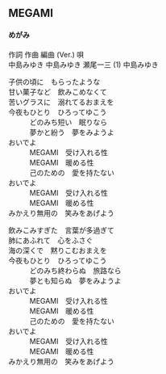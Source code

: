 ## MEGAMI
#### めがみ

作詞  作曲  編曲 (Ver.)   唄  
中島みゆき   中島みゆき   瀬尾一三 (1) 中島みゆき  
  
子供の頃に　もらったような  
甘い菓子など　飲みこめなくて  
苦いグラスに　溺れてるおまえを  
今夜もひとり　ひろってゆこう  
　　　どのみち短い　眠りなら  
　　　夢かと紛う　夢をみようよ  
おいでよ  
　　　MEGAMI　受け入れる性  
　　　MEGAMI　暖める性  
　　　己のための　愛を持たない  
おいでよ  
　　　MEGAMI　受け入れる性  
　　　MEGAMI　暖める性  
みかえり無用の　笑みをあげよう  
  
飲みこみすぎた　言葉が多過ぎて  
肺にあふれて　心をふさぐ  
海の深くで　黙りこむおまえを  
今夜もひとり　ひろってゆこう  
　　　どのみち終わらぬ　旅路なら  
　　　夢とも知らぬ　夢をみようよ  
おいでよ  
　　　MEGAMI　受け入れる性  
　　　MEGAMI　暖める性  
　　　己のための　愛を持たない  
おいでよ  
　　　MEGAMI　受け入れる性  
　　　MEGAMI　暖める性  
みかえり無用の　笑みをあげよう  